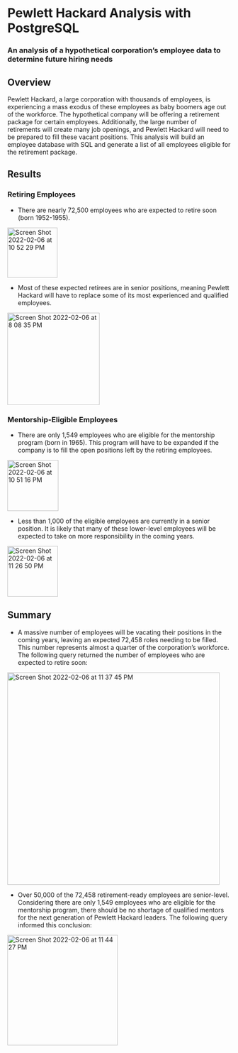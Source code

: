 # Pewlett Hackard Analysis with PostgreSQL
### An analysis of a hypothetical corporation’s employee data to determine future hiring needs

## Overview
Pewlett Hackard, a large corporation with thousands of employees, is experiencing a mass exodus of these employees as baby boomers age out of the workforce. The hypothetical company will be offering a retirement package for certain employees. Additionally, the large number of retirements will create many job openings, and Pewlett Hackard will need to be prepared to fill these vacant positions. This analysis will build an employee database with SQL and generate a list of all employees eligible for the retirement package.

## Results
### Retiring Employees
- There are nearly 72,500 employees who are expected to retire soon (born 1952-1955).
<img width="113" alt="Screen Shot 2022-02-06 at 10 52 29 PM" src="https://user-images.githubusercontent.com/95303422/152726026-cd960809-ae51-40e6-af74-552a453bcb36.png">

- Most of these expected retirees are in senior positions, meaning Pewlett Hackard will have to replace some of its most experienced and qualified employees.
<img width="208" alt="Screen Shot 2022-02-06 at 8 08 35 PM" src="https://user-images.githubusercontent.com/95303422/152726047-861e0d5d-6b27-4b0c-8890-cf50f39554d8.png">

### Mentorship-Eligible Employees
- There are only 1,549 employees who are eligible for the mentorship program (born in 1965). This program will have to be expanded if the company is to fill the open positions left by the retiring employees.
<img width="115" alt="Screen Shot 2022-02-06 at 10 51 16 PM" src="https://user-images.githubusercontent.com/95303422/152726124-f9cebac1-37a3-429b-bcf6-bed6bf032ef7.png">

- Less than 1,000 of the eligible employees are currently in a senior position. It is likely that many of these lower-level employees will be expected to take on more responsibility in the coming years.
<img width="114" alt="Screen Shot 2022-02-06 at 11 26 50 PM" src="https://user-images.githubusercontent.com/95303422/152726145-69da6df9-7f97-4640-a622-89e1361d1859.png">

## Summary
- A massive number of employees will be vacating their positions in the coming years, leaving an expected 72,458 roles needing to be filled. This number represents almost a quarter of the corporation’s workforce. The following query returned the number of employees who are expected to retire soon:
<img width="479" alt="Screen Shot 2022-02-06 at 11 37 45 PM" src="https://user-images.githubusercontent.com/95303422/152726204-b3de2dd3-33c8-4ac1-9f8c-642c555d7211.png">

- Over 50,000 of the 72,458 retirement-ready employees are senior-level. Considering there are only 1,549 employees who are eligible for the mentorship program, there should be no shortage of qualified mentors for the next generation of Pewlett Hackard leaders. The following query informed this conclusion:
<img width="249" alt="Screen Shot 2022-02-06 at 11 44 27 PM" src="https://user-images.githubusercontent.com/95303422/152726229-397e0f84-0554-4c20-8ab1-b420fd8be032.png">
